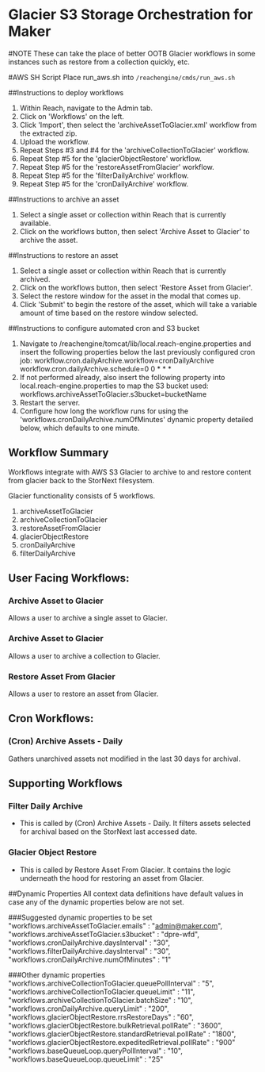 # Glacier S3 Storage Orchestration for Maker

#NOTE
These can take the place of better OOTB Glacier workflows in some instances such as restore from a collection quickly, etc.

#AWS SH Script
Place run_aws.sh into `/reachengine/cmds/run_aws.sh`

##Instructions to deploy workflows
1. Within Reach, navigate to the Admin tab.
2. Click on 'Workflows' on the left.
3. Click 'Import', then select the 'archiveAssetToGlacier.xml' workflow from the extracted zip.
4. Upload the workflow. 
5. Repeat Steps #3 and #4 for the 'archiveCollectionToGlacier' workflow.
6. Repeat Step #5 for the 'glacierObjectRestore' workflow.
7. Repeat Step #5 for the 'restoreAssetFromGlacier' workflow.
8. Repeat Step #5 for the 'filterDailyArchive' workflow.
9. Repeat Step #5 for the 'cronDailyArchive' workflow.

##Instructions to archive an asset
1. Select a single asset or collection within Reach that is currently available. 
2. Click on the workflows button, then select 'Archive Asset to Glacier' to archive the asset.

##Instructions to restore an asset
1. Select a single asset or collection within Reach that is currently archived.
2. Click on the workflows button, then select 'Restore Asset from Glacier'.
3. Select the restore window for the asset in the modal that comes up.
4. Click 'Submit' to begin the restore of the asset, which will take a variable amount of time based on the restore window selected.

##Instructions to configure automated cron and S3 bucket
1. Navigate to /reachengine/tomcat/lib/local.reach-engine.properties and insert the following properties below the last previously configured cron job:
    workflow.cron.dailyArchive.workflow=cronDailyArchive
    workflow.cron.dailyArchive.schedule=0 0 * * *
2. If not performed already, also insert the following property into local.reach-engine.properties to map the S3 bucket used:
    workflows.archiveAssetToGlacier.s3bucket=bucketName
3. Restart the server.
4. Configure how long the workflow runs for using the 'workflows.cronDailyArchive.numOfMinutes' dynamic property detailed below, which defaults to one minute.

## Workflow Summary
Workflows integrate with AWS S3 Glacier to archive to and restore content from glacier back to the StorNext filesystem.

Glacier functionality consists of 5 workflows.
1. archiveAssetToGlacier
2. archiveCollectionToGlacier
3. restoreAssetFromGlacier
4. glacierObjectRestore
5. cronDailyArchive
6. filterDailyArchive

## User Facing Workflows:
### Archive Asset to Glacier
Allows a user to archive a single asset to Glacier.

### Archive Asset to Glacier
Allows a user to archive a collection to Glacier.

### Restore Asset From Glacier
Allows a user to restore an asset from Glacier.

## Cron Workflows:
### (Cron) Archive Assets - Daily
Gathers unarchived assets not modified in the last 30 days for archival.

## Supporting Workflows
### Filter Daily Archive
- This is called by (Cron) Archive Assets - Daily. It filters assets selected for archival based on the StorNext last accessed date.

### Glacier Object Restore
- This is called by Restore Asset From Glacier. It contains the logic underneath the hood for restoring an asset from Glacier.

##Dynamic Properties
All context data definitions have default values in case any of the dynamic properties below are not set.

###Suggested dynamic properties to be set
"workflows.archiveAssetToGlacier.emails" : "admin@maker.com",
"workflows.archiveAssetToGlacier.s3bucket" : "dpre-wfd",
"workflows.cronDailyArchive.daysInterval" : "30",
"workflows.filterDailyArchive.daysInterval" : "30",
"workflows.cronDailyArchive.numOfMinutes" : "1"

###Other dynamic properties
"workflows.archiveCollectionToGlacier.queuePollInterval" : "5",
"workflows.archiveCollectionToGlacier.queueLimit" : "11",
"workflows.archiveCollectionToGlacier.batchSize" : "10",
"workflows.cronDailyArchive.queryLimit" : "200",
"workflows.glacierObjectRestore.rrsRestoreDays" : "60",
"workflows.glacierObjectRestore.bulkRetrieval.pollRate" : "3600",
"workflows.glacierObjectRestore.standardRetrieval.pollRate" : "1800",
"workflows.glacierObjectRestore.expeditedRetrieval.pollRate" : "900"
"workflows.baseQueueLoop.queryPollInterval" : "10",
"workflows.baseQueueLoop.queueLimit" : "25"